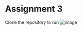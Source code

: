 # Assignment 3

Clone the repository to run
![image](https://github.com/user-attachments/assets/97a78ced-54b9-4add-8e27-c63ad088321d)

